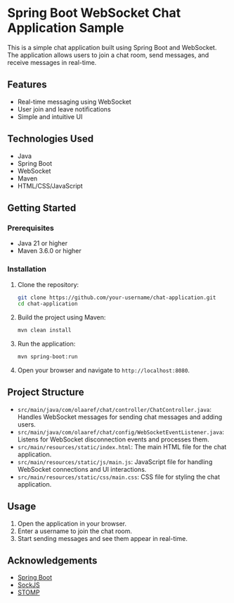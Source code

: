 # Spring Boot WebSocket Chat Application Sample

This is a simple chat application built using Spring Boot and WebSocket. The application allows users to join a chat room, send messages, and receive messages in real-time.

## Features

- Real-time messaging using WebSocket
- User join and leave notifications
- Simple and intuitive UI

## Technologies Used

- Java
- Spring Boot
- WebSocket
- Maven
- HTML/CSS/JavaScript

## Getting Started

### Prerequisites

- Java 21 or higher
- Maven 3.6.0 or higher

### Installation

1. Clone the repository:
   ```sh
   git clone https://github.com/your-username/chat-application.git
   cd chat-application
   ```

2. Build the project using Maven:
   ```sh
   mvn clean install
   ```

3. Run the application:
   ```sh
   mvn spring-boot:run
   ```

4. Open your browser and navigate to `http://localhost:8080`.

## Project Structure

- `src/main/java/com/olaaref/chat/controller/ChatController.java`: Handles WebSocket messages for sending chat messages and adding users.
- `src/main/java/com/olaaref/chat/config/WebSocketEventListener.java`: Listens for WebSocket disconnection events and processes them.
- `src/main/resources/static/index.html`: The main HTML file for the chat application.
- `src/main/resources/static/js/main.js`: JavaScript file for handling WebSocket connections and UI interactions.
- `src/main/resources/static/css/main.css`: CSS file for styling the chat application.

## Usage

1. Open the application in your browser.
2. Enter a username to join the chat room.
3. Start sending messages and see them appear in real-time.

## Acknowledgements

- [Spring Boot](https://spring.io/projects/spring-boot)
- [SockJS](https://github.com/sockjs/sockjs-client)
- [STOMP](https://stomp.github.io/)
